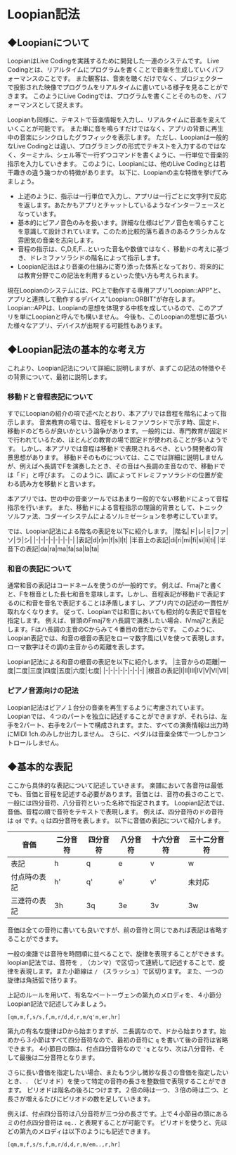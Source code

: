 # Loopian記法

## ◆Loopianについて

LoopianはLive Codingを実践するために開発した一連のシステムです。
Live Codingとは、リアルタイムにプログラムを書くことで音楽を生成していくパフォーマンスのことです。
また観客は、音楽を聴くだけでなく、プロジェクターで投影された映像でプログラムをリアルタイムに書いている様子を見ることができます。
このようにLive Codingでは、プログラムを書くことそのものを、パフォーマンスとして捉えます。

Loopianも同様に、テキストで音楽情報を入力し、リアルタイムに音楽を変えていくことが可能です。
また単に音を鳴らすだけではなく、アプリの背景に再生中の音楽にシンクロしたグラフィックを表示します。
ただし、Loopianは一般的なLive Codingとは違い、プログラミングの形式でテキストを入力するのではなく、ターミナル、シェル等で一行ずつコマンドを書くように、一行単位で音楽的指示を入力していきます。
このように、Loopianには、他のLive Codingとは若干趣きの違う幾つかの特徴があります。
以下に、Loopianの主な特徴を挙げてみましょう。

- 上述のように、指示は一行単位で入力し、アプリは一行ごとに文字列で反応を返します。あたかもアプリとチャットしているようなインターフェースとなっています。
- 基本的にピアノ音色のみを扱います。詳細な仕様はピアノ音色を鳴らすことを意識して設計されています。このため比較的落ち着きのあるクラシカルな雰囲気の音楽を志向します。
- 音程の指示は、C,D,E,F...といった音名や数値ではなく、移動ドの考えに基づき、ドレミファソラシドの階名によって指示します。
- Loopian記法はより音楽の仕組みに寄り添った体系となっており、将来的には教育分野でこの記法を利用するといった使い方も考えられます。

現在Loopianのシステムには、PC上で動作する専用アプリ"Loopian::APP"と、アプリと連携して動作するデバイス"Loopian::ORBIT"が存在します。
Loopian::APPは、Loopianの思想を体現する中核を成しているので、このアプリを単にLoopianと呼んでも構いません。
今後も、このLoopianの思想に基づいた様々なアプリ、デバイスが出現する可能性もあります。


## ◆Loopian記法の基本的な考え方

これより、Loopian記法について詳細に説明しますが、まずこの記法の特徴やその背景について、最初に説明します。

### 移動ドと音程表記について

すでにLoopianの紹介の項で述べたとおり、本アプリでは音程を階名によって指示します。
音楽教育の場では、音程をドレミファソラシドで示す時、固定ド、移動ドのどちらが良いかという論争があります。一般的には、専門教育が固定ドで行われているため、ほとんどの教育の場で固定ドが使われることが多いようです。
しかし、本アプリでは音程は移動ドで表現されるべき、という開発者の背景思想があります。
移動ドそのものについては、ここでは詳細に説明しませんが、例えばヘ長調でFを演奏したとき、その音はヘ長調の主音なので、移動ドでは「ド」と呼びます。
このように、調によってドレミファソラシドの位置が変わる読み方を移動ドと言います。

本アプリでは、世の中の音楽ツールではあまり一般的でない移動ドによって音程指示を行います。
また、移動ドによる音程指示の理論的背景として、トニックソルファ法、コダーイシステムによるソルミゼーションを参考にしています。

では、Loopian記法による階名の表記を以下に紹介します。
|階名|ド|レ|ミ|ファ|ソ|ラ|シ|
|-|-|-|-|-|-|-|-|
|表記|d|r|m|f|s|l|t|
|半音上の表記|di|ri|mi|fi|si|li|ti|
|半音下の表記|da|ra|ma|fa|sa|la|ta|

### 和音の表記について

通常和音の表記はコードネームを使うのが一般的です。
例えば、Fmaj7と書くと、Fを根音とした長七和音を意味します。しかし、音程表記が移動ドで表記するのに和音を音名で表記することは矛盾しますし、アプリ内での記述の一貫性が取れなくなります。
従って、Loopianでは和音においても相対的な表記で音程を指定します。
例えば、冒頭のFmaj7をハ長調で演奏したい場合、IVmaj7と表記します。Fはハ長調の主音のCからみて４番目の音だからです。
このように、Loopian表記では、和音の根音の表記をローマ数字風にI,Vを使って表現します。ローマ数字はその調の主音からの距離を表します。

Loopian記法による和音の根音の表記を以下に紹介します。
|主音からの距離|一度|二度|三度|四度|五度|六度|七度|
|-|-|-|-|-|-|-|-|
|根音の表記|I|II|III|IV|V|VI|VII|

### ピアノ音源向けの記法

Loopian記法はピアノ１台分の音楽を再生するように考慮されています。
Loopianでは、４つのパートを独立に記述することができますが、それらは、左手を2パート、右手を2パートで構成されます。また、すべての演奏情報は出力時にMIDI 1ch.のみしか出力しません。
さらに、ペダルは音楽全体で一つしかコントロールしません。

## ◆基本的な表記

ここから具体的な表記について記述していきます。
楽譜において各音符は最低でも、音価と音程を記述する必要があります。音価とは、音符の長さのことで、一般には四分音符、八分音符といった名称で指定されます。
Loopian記法では、音価、音程の順で音符をテキストで表現します。
例えば、四分音符のドの音符は `qd` です。`q` は四分音符を表します。
以下に音価の表記について紹介します。

|音価|二分音符|四分音符|八分音符|十六分音符|三十二分音符|
|-|-|-|-|-|-|
|表記|h|q|e|v|w|
|付点時の表記|h'|q'|e'|v'|未対応|
|三連符の表記|3h|3q|3e|3v|3w|

音価は全ての音符に書いても良いですが、前の音符と同じであれば表記は省略することができます。

一般の楽譜では音符を時間順に並べることで、旋律を表現することができます。loopian記法では、音符を `,` （カンマ）で区切って連続して記述することで、旋律を表現します。また小節線は `/` （スラッシュ）で区切ります。
また、一つの旋律は角括弧で括ります。

上記のルールを用いて、有名なベートーヴェンの第九のメロディを、４小節分Loopian記法で記述してみましょう。

```
[qm,m,f,s/s,f,m,r/d,d,r,m/q'm,er,hr]
```

第九の有名な旋律はDから始まりますが、ニ長調なので、ドから始まります。始めから３小節はすべて四分音符なので、最初の音符に `q` を書いて後の音符は省略できます。
4小節目の頭は、付点四分音符なので `'q` となり、次は八分音符、そして最後は二分音符となります。

さらに長い音価を指定したい場合、またもう少し微妙な長さの音価を指定したいとき、`.` （ピリオド）を使って特定の音符の長さを整数倍で表現することができます。
ピリオドは階名の後ろにつけます。２倍の時は一つ、３倍の時は二つ、と長さが増えるたびにピリオドの数を足していきます。

例えば、付点四分音符は八分音符が三つ分の長さです。上で４小節目の頭にあるミの付点四分音符は `eq..` と表現することが可能です。
ピリオドを使うと、先ほどの第九のメロディは以下のようにも記述できます。
```
[qm,m,f,s/s,f,m,r/d,d,r,m/em..,r,hr]
```
